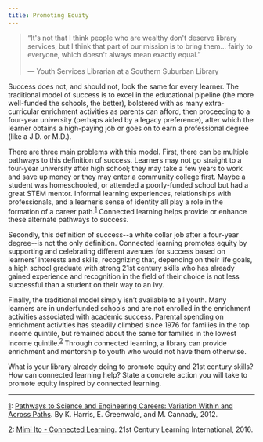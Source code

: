 ```yaml
---
title: Promoting Equity
---
```

<!-- Quote from INTS_056 -->

> “It's not that I think people who are wealthy don't deserve library services, but I think that part of our mission is to bring them... fairly to everyone, which doesn't always mean exactly equal.”<br/><br/>— Youth Services Librarian at a Southern Suburban Library

Success does not, and should not, look the same for every learner. The traditional model of success is to excel in the educational pipeline (the more well-funded the schools, the better), bolstered with as many extra-curricular enrichment activities as parents can afford, then proceeding to a four-year university (perhaps aided by a legacy preference), after which the learner obtains a high-paying job or goes on to earn a professional degree (like a J.D. or M.D.). 

There are three main problems with this model. First, there can be multiple pathways to this definition of success. Learners may not go straight to a four-year university after high school; they may take a few years to work and save up money or they may enter a community college first. Maybe a student was homeschooled, or attended a poorly-funded school but had a great STEM mentor. Informal learning experiences, relationships with professionals, and a learner’s sense of identity all play a role in the formation of a career path.<sup><a name="1" href="#fn1">1</a></sup> Connected learning helps provide or enhance these alternate pathways to success. 

Secondly, this definition of success--a white collar job after a four-year degree--is not the only definition. Connected learning promotes equity by supporting and celebrating different avenues for success based on learners’ interests and skills, recognizing that, depending on their life goals, a high school graduate with strong 21st century skills who has already gained experience and recognition in the field of their choice is not less successful than a student on their way to an Ivy.

Finally, the traditional model simply isn’t available to all youth. Many learners are in underfunded schools and are not enrolled in the enrichment activities associated with academic success. Parental spending on enrichment activities has steadily climbed since 1976 for families in the top income quintile, but remained about the same for families in the lowest income quintile.<sup><a name="2" href="#fn2">2</a></sup> Through connected learning, a library can provide enrichment and mentorship to youth who would not have them otherwise. 

<div class="reflection">
	What is your library already doing to promote equity and 21st century skills? How can connected learning help? State a concrete action you will take to promote equity inspired by connected learning. 
</div>

<hr/>

<a name="fn1" href="#1">1</a>: [Pathways to Science and Engineering Careers: Variation Within and Across Paths](http://www.activationlab.org/research/#aera2012). By K. Harris, E. Greenwald, and M. Cannady, 2012. 

<a name="fn2" href="#2">2</a>: [Mimi Ito - Connected Learning](https://www.youtube.com/watch?v=0MwbjCwznZY). 21st Century Learning International, 2016.
